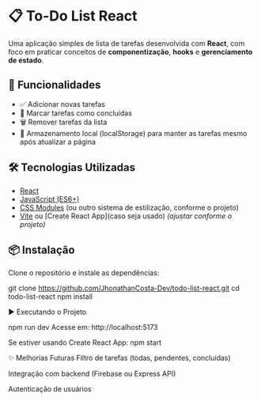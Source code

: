 # 📋 To-Do List React

Uma aplicação simples de lista de tarefas desenvolvida com **React**, com foco em praticar conceitos de **componentização**, **hooks** e **gerenciamento de estado**.

## 🚀 Funcionalidades

- ✅ Adicionar novas tarefas
- 🔁 Marcar tarefas como concluídas
- 🗑️ Remover tarefas da lista
- 💾 Armazenamento local (localStorage) para manter as tarefas mesmo após atualizar a página

## 🛠️ Tecnologias Utilizadas

- [React](https://reactjs.org/)
- [JavaScript (ES6+)](https://developer.mozilla.org/en-US/docs/Web/JavaScript)
- [CSS Modules](https://github.com/css-modules/css-modules) (ou outro sistema de estilização, conforme o projeto)
- [Vite](https://vitejs.dev/) ou [Create React App](caso seja usado) *(ajustar conforme o projeto)*

## 📦 Instalação

Clone o repositório e instale as dependências:


git clone https://github.com/JhonathanCosta-Dev/todo-list-react.git
cd todo-list-react
npm install

▶️ Executando o Projeto

npm run dev
Acesse em: http://localhost:5173

Se estiver usando Create React App:
npm start

✨ Melhorias Futuras
 Filtro de tarefas (todas, pendentes, concluídas)

 Integração com backend (Firebase ou Express API)

 Autenticação de usuários


